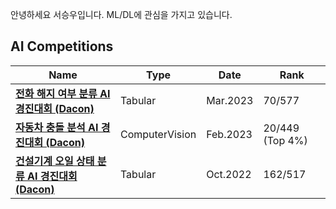 안녕하세요 서승우입니다.
ML/DL에 관심을 가지고 있습니다.

## AI Competitions

|Name|Type|Date|Rank|
|---|---|---|---|
|**[전화 해지 여부 분류 AI 경진대회 (Dacon)](https://dacon.io/competitions/official/236075/overview/description)**|Tabular|Mar.2023|70/577|
|**[자동차 충돌 분석 AI 경진대회 (Dacon)](https://dacon.io/competitions/official/236064/overview/description)**|ComputerVision|Feb.2023|20/449 (Top 4%)|
|**[건설기계 오일 상태 분류 AI 경진대회 (Dacon)](https://dacon.io/competitions/official/236013/overview/description)**|Tabular|Oct.2022|162/517|
